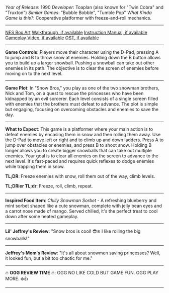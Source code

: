 *Year of Release*: 1990
*Developer*: Toaplan (also known for "Twin Cobra" and "Truxton")
*Similar Games*: "Bubble Bobble", "Tumble Pop"
*What Kinda Game is this?*: Cooperative platformer with freeze-and-roll mechanics.

---
[NES Box Art](https://www.google.com/search?tbm=isch&q=NES+Box+Art+Snow+Bros) 
[Walkthrough, if available](https://www.google.com/search?q=Walkthrough+NES+Snow+Bros)
[Instruction Manual, if available](https://www.google.com/search?q=NES+Instruction+Manual+Snow+Bros)
[Gameplay Video, if available](https://www.youtube.com/results?search_query=gameplay+NES+Snow+Bros) 
[OST, if available](https://www.youtube.com/results?search_query=gameplay+NES+Snow+Bros+OST)

- - -
**Game Controls**:
Players move their character using the D-Pad, pressing A to jump and B to throw snow at enemies. Holding down the B button allows you to build up a larger snowball. Pushing a snowball can take out other enemies in its path. The objective is to clear the screen of enemies before moving on to the next level.

- - -
**Game Plot**: 
In "Snow Bros," you play as one of the two snowman brothers, Nick and Tom, on a quest to rescue the princesses who have been kidnapped by an evil sorcerer. Each level consists of a single screen filled with enemies that the brothers must defeat to advance. The plot is simple but engaging, focusing on overcoming obstacles and enemies to save the day.

- - -
**What to Expect**: 
This game is a platformer where your main action is to defeat enemies by encasing them in snow and then rolling them away. Use the D-Pad to move left or right and to climb up and down ladders. Press A to jump over obstacles or enemies, and press B to shoot snow. Holding B longer allows you to create bigger snowballs that can take out multiple enemies. Your goal is to clear all enemies on the screen to advance to the next level. It's fast-paced and requires quick reflexes to dodge enemies while trapping them in snow.

**TL;DR**: Freeze enemies with snow, roll them out of the way, climb levels.

**TL;DRier TL;dr**: Freeze, roll, climb, repeat.

---
**Inspired Food Item**: *Chilly Snowman Sorbet* - A refreshing blueberry and mint sorbet shaped like a cute snowman, complete with jelly bean eyes and a carrot nose made of mango. Served chilled, it's the perfect treat to cool down after some heated gameplay.

---
**Lil' Jeffrey's Review**: "Snow bros is cool! 😎❄️ I like rolling the big snowballs!"

---
**Jeffrey's Mom's Review**: "It's all about snowmen saving princesses? Well, it looked fun, but a bit too chaotic for me."

---
🔥 **OGG REVIEW TIME** 🔥: OGG NO LIKE COLD BUT GAME FUN. OGG PLAY MORE. ❄️👍

---